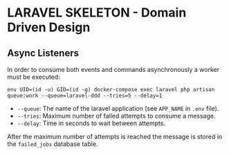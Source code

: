 # LARAVEL SKELETON - Domain Driven Design

## Async Listeners
In order to consume both events and commands asynchronously a worker must be executed:

`env UID=(id -u) GID=(id -g) docker-compose exec laravel php artisan queue:work --queue=laravel-ddd --tries=5 --delay=1` 

- `--queue`: The name of the laravel application (see `APP_NAME` in `.env` file).
- `--tries`: Maximum number of failed attempts to consume a message.
- `--delay`: Time in seconds to wait between attempts.

After the maximum number of attempts is reached the message is stored in the `failed_jobs` database table.
